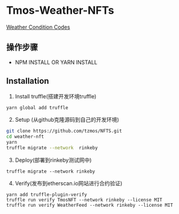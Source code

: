 # Tmos-Weather-NFTs

[Weather Condition Codes](https://openweathermap.org/weather-conditions)

## 操作步骤

- NPM INSTALL OR YARN INSTALL

## Installation

1. Install truffle(搭建开发环境truffle)

```bash
yarn global add truffle
```

2. Setup (从github克隆源码到自己的开发环境)

```bash
git clone https://github.com/tzmos/NFTS.git
cd weather-nft 
yarn
truffle migrate --network  rinkeby
```

3. Deploy(部署到rinkeby测试网中)

```
truffle migrate --network rinkeby
```

4. Verify(发布到etherscan.io网站进行合约验证)

```
yarn add truffle-plugin-verify
truffle run verify TmosNFT --network rinkeby --license MIT
truffle run verify WeatherFeed --network rinkeby --license MIT
```